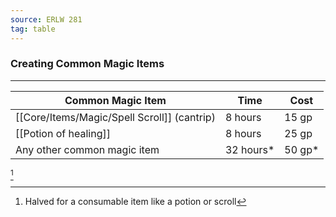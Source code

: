 ```yaml
---
source: ERLW 281
tag: table
---
```


### Creating Common Magic Items
---
|Common Magic Item|Time|Cost|
|----------|----|----|
|[[Core/Items/Magic/Spell Scroll]] (cantrip)|8 hours|15 gp|
|[[Potion of healing]]|8 hours|25 gp|
|Any other common magic item|32 hours* |50 gp* |
[^1] 

[^1]: Halved for a consumable item like a potion or scroll

